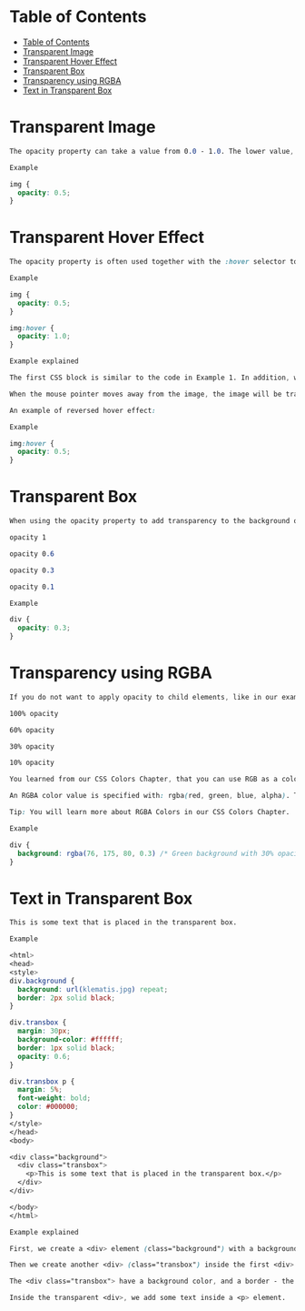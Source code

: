 # Table of Contents
- [Table of Contents](#table-of-contents)
- [Transparent Image](#transparent-image)
- [Transparent Hover Effect](#transparent-hover-effect)
- [Transparent Box](#transparent-box)
- [Transparency using RGBA](#transparency-using-rgba)
- [Text in Transparent Box](#text-in-transparent-box)

# Transparent Image

```css
The opacity property can take a value from 0.0 - 1.0. The lower value, the more transparent:

Example

img {
  opacity: 0.5;
}
```

# Transparent Hover Effect

```css
The opacity property is often used together with the :hover selector to change the opacity on mouse-over:

Example

img {
  opacity: 0.5;
}

img:hover {
  opacity: 1.0;
}

Example explained

The first CSS block is similar to the code in Example 1. In addition, we have added what should happen when a user hovers over one of the images. In this case we want the image to NOT be transparent when the user hovers over it. The CSS for this is opacity:1;.

When the mouse pointer moves away from the image, the image will be transparent again.

An example of reversed hover effect:

Example

img:hover {
  opacity: 0.5;
}
```

# Transparent Box

```css
When using the opacity property to add transparency to the background of an element, all of its child elements inherit the same transparency. This can make the text inside a fully transparent element hard to read:

opacity 1

opacity 0.6

opacity 0.3

opacity 0.1

Example

div {
  opacity: 0.3;
}
```

# Transparency using RGBA

```css
If you do not want to apply opacity to child elements, like in our example above, use RGBA color values. The following example sets the opacity for the background color and not the text:

100% opacity

60% opacity

30% opacity

10% opacity

You learned from our CSS Colors Chapter, that you can use RGB as a color value. In addition to RGB, you can use an RGB color value with an alpha channel (RGBA) - which specifies the opacity for a color.

An RGBA color value is specified with: rgba(red, green, blue, alpha). The alpha parameter is a number between 0.0 (fully transparent) and 1.0 (fully opaque).

Tip: You will learn more about RGBA Colors in our CSS Colors Chapter.

Example

div {
  background: rgba(76, 175, 80, 0.3) /* Green background with 30% opacity */
}
```

# Text in Transparent Box

```css
This is some text that is placed in the transparent box.

Example

<html>
<head>
<style>
div.background {
  background: url(klematis.jpg) repeat;
  border: 2px solid black;
}

div.transbox {
  margin: 30px;
  background-color: #ffffff;
  border: 1px solid black;
  opacity: 0.6;
}

div.transbox p {
  margin: 5%;
  font-weight: bold;
  color: #000000;
}
</style>
</head>
<body>

<div class="background">
  <div class="transbox">
    <p>This is some text that is placed in the transparent box.</p>
  </div>
</div>

</body>
</html>

Example explained

First, we create a <div> element (class="background") with a background image, and a border.

Then we create another <div> (class="transbox") inside the first <div>.

The <div class="transbox"> have a background color, and a border - the div is transparent.

Inside the transparent <div>, we add some text inside a <p> element.
```